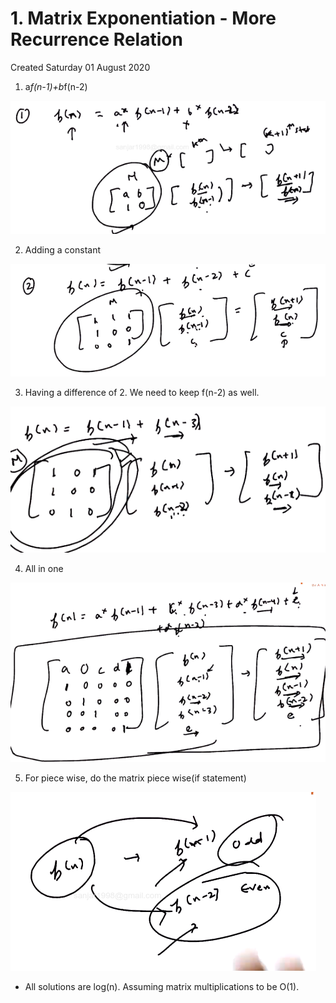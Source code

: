 # 1. Matrix Exponentiation - More Recurrence Relation

Created Saturday 01 August 2020

1. a*f(n-1)+b*f(n-2)

![](/assets/1._Matrix_Exponentiation_-_More_Recurrence_Relation-image-1.png)

2. Adding a constant

![](/assets/1._Matrix_Exponentiation_-_More_Recurrence_Relation-image-2.png)

3. Having a difference of 2. We need to keep f(n-2) as well.

![](/assets/1._Matrix_Exponentiation_-_More_Recurrence_Relation-image-3.png)

4. All in one

![](/assets/1._Matrix_Exponentiation_-_More_Recurrence_Relation-image-4.png)

5. For piece wise, do the matrix piece wise(if statement)

![](/assets/1._Matrix_Exponentiation_-_More_Recurrence_Relation-image-5.png)

- All solutions are log(n). Assuming matrix multiplications to be O(1).
